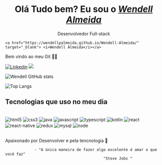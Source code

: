 <div>
  <h1 align="center">Olá Tudo bem? Eu sou o <a href="https://www.linkedin.com/in/wendell-almeida/" target="_blank"><i>Wendell Almeida</i></a></h1>
  <p align="center">Desenvolvedor Full-stack </p 
    
    <a href="https://wendellpalmeida.github.io/Wendell-Almeida/" target="_blank"> <i>Wendell Almeida</i></a>


Bem vindo ao meu Git 🤜🤛
    
 


[![Linkedin](https://img.shields.io/badge/LinkedIn-0077B5?style=for-the-badge&logo=linkedin&logoColor=white)](https://www.linkedin.com/in/wendell-almeida/)
<a href="mailto:wendellpealmeida@gmail.com"><img src="https://img.shields.io/badge/-Gmail-%23333?style=for-the-badge&logo=gmail&logoColor=white" target="_blank"></a>







![Wendell GitHub stats](https://github-readme-stats.vercel.app/api?username=WendellpAlmeida&show_icons=true&theme=cobalt)
   
![Top Langs](https://github-readme-stats.vercel.app/api/top-langs/?username=anuraghazra&theme=dracula&hide_border=false&&layout=compact) 

## Tecnologias que uso no meu dia 
<div style="display: inline_block"><br/>
 <img align="center" alt="html5" src="https://img.shields.io/badge/HTML5-E34F26?style=for-the-badge&logo=html5&logoColor=white">
 <img align="center" alt="css3" src="https://img.shields.io/badge/CSS3-1572B6?style=for-the-badge&logo=css3&logoColor=white">
 <img align="center" alt="java" src="https://img.shields.io/badge/Java-ED8B00?style=for-the-badge&logo=java&logoColor=white">
 <img align="center" alt="javascript" src="https://img.shields.io/badge/JavaScript-F7DF1E?style=for-the-badge&logo=javascript&logoColor=black">
  <img align="center" alt="typescript" src="https://img.shields.io/badge/TypeScript-007ACC?style=for-the-badge&logo=typescript&logoColor=white">
 <img align="center" alt="kotlin" src="https://img.shields.io/badge/Kotlin-0095D5?&style=for-the-badge&logo=kotlin&logoColor=white">
 <img align="center" alt="react" src="https://img.shields.io/badge/React-20232A?style=for-the-badge&logo=react&logoColor=61DAFB">
 <img align="center" alt="react-native" src="https://img.shields.io/badge/React_Native-20232A?style=for-the-badge&logo=react&logoColor=61DAFB">
 <img align="center" alt="redux" src="https://img.shields.io/badge/Redux-593D88?style=for-the-badge&logo=redux&logoColor=white">
 <img align="center" alt="mysql" src="https://img.shields.io/badge/MySQL-00000F?style=for-the-badge&logo=mysql&logoColor=white">
 <img align="center" alt="node" src="https://img.shields.io/badge/Node.js-43853D?style=for-the-badge&logo=node.js&logoColor=white">
 
</div><br/>


Apaixonado por Desenvolver e pela tencnologia 💖

                 - "A única maneira de fazer algo excelente é amar o que você faz" 
                                                "Steve Jobs "

